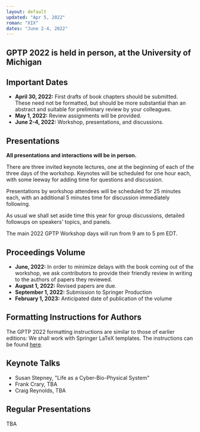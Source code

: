 ```yaml
---
layout: default
updated: "Apr 5, 2022"
roman: "XIX"
dates: "June 2-4, 2022"
---
```


## GPTP 2022 is held in person, at the University of Michigan


## Important Dates

- **April 30, 2022:** First drafts of book chapters should be submitted. These need not be formatted, but should be more substantial than an abstract and suitable for preliminary review by your colleagues.
- **May 1, 2022:** Review assignments will be provided.
- **June 2-4, 2022:** Workshop, presentations, and discussions.

## Presentations
**All presentations and interactions will be in person.**

There are three invited keynote lectures, one at the beginning of each of the three days of the workshop. Keynotes will be scheduled for one hour each, with some
leeway for adding time for questions and discussion. 

Presentations by workshop attendees will be scheduled for 25 minutes each, with an additional 5 minutes time for discussion immediately following.

As usual we shall set aside time this year for group discussions, detailed followups on speakers' topics, and panels.

The main 2022 GPTP Workshop days will run from 9 am to 5 pm EDT. 

## Proceedings Volume

- **June, 2022:** In order to minimize delays with the book coming out of the workshop, we ask contributors to provide their friendly review in writing to the authors of papers they reviewed.  
- **August 1, 2022:** Revised papers are due.
- **September 1, 2022:** Submission to Springer Production
- **February 1, 2023:** Anticipated date of publication of the volume

## Formatting Instructions for Authors

The GPTP 2022 formatting instructions are similar to those of earlier editions: We shall work with Springer LaTeX templates. The instructions can be found [here](https://github.com/banzhaf/GPTP-2021-Chapter-Formatting).



## Keynote Talks

- Susan Stepney, "Life as a Cyber-Bio-Physical System"
- Frank Crary, TBA
- Craig Reynolds, TBA

## Regular Presentations 

TBA

